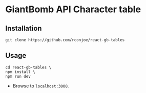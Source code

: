 # GiantBomb API Character table

## Installation 
```git clone https://github.com/rconjoe/react-gb-tables```

## Usage
```
cd react-gb-tables \
npm install \
npm run dev
```

- Browse to `localhost:3000`.